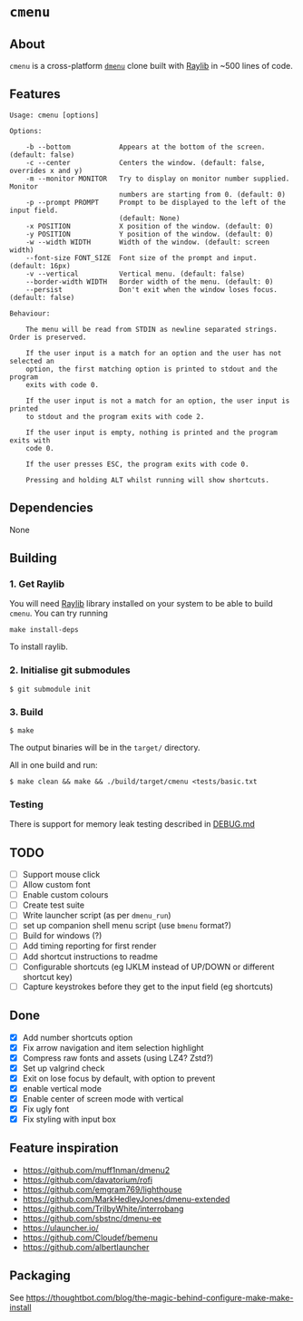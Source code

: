 # `cmenu`

## About 

`cmenu` is a cross-platform [`dmenu`](https://tools.suckless.org/dmenu/) clone built with [Raylib](https://www.raylib.com/) in ~500 lines of code. 

## Features

```
Usage: cmenu [options]

Options:

    -b --bottom            Appears at the bottom of the screen. (default: false)
    -c --center            Centers the window. (default: false, overrides x and y)
    -m --monitor MONITOR   Try to display on monitor number supplied. Monitor
                           numbers are starting from 0. (default: 0)
    -p --prompt PROMPT     Prompt to be displayed to the left of the input field.
                           (default: None)
    -x POSITION            X position of the window. (default: 0)
    -y POSITION            Y position of the window. (default: 0)
    -w --width WIDTH       Width of the window. (default: screen width)
    --font-size FONT_SIZE  Font size of the prompt and input. (default: 16px)
    -v --vertical          Vertical menu. (default: false)
    --border-width WIDTH   Border width of the menu. (default: 0)
    --persist              Don't exit when the window loses focus. (default: false)

Behaviour:

    The menu will be read from STDIN as newline separated strings. Order is preserved.

    If the user input is a match for an option and the user has not selected an
    option, the first matching option is printed to stdout and the program 
    exits with code 0.

    If the user input is not a match for an option, the user input is printed 
    to stdout and the program exits with code 2.

    If the user input is empty, nothing is printed and the program exits with 
    code 0.

    If the user presses ESC, the program exits with code 0.

    Pressing and holding ALT whilst running will show shortcuts.
```

## Dependencies

None

## Building

### 1. Get Raylib

You will need [Raylib](https://www.raylib.com/) library installed on your system to be able to build `cmenu`. You can try running 

```shell 
make install-deps
```

To install raylib. 

### 2. Initialise git submodules

```shell
$ git submodule init
```

### 3. Build

```shell
$ make
```

The output binaries will be in the `target/` directory.

All in one build and run:

```shell
$ make clean && make && ./build/target/cmenu <tests/basic.txt
```

### Testing

There is support for memory leak testing described in [DEBUG.md](./DEBUG.md)

## TODO

- [ ] Support mouse click
- [ ] Allow custom font
- [ ] Enable custom colours
- [ ] Create test suite
- [ ] Write launcher script (as per `dmenu_run`)
- [ ] set up companion shell menu script (use `bmenu` format?)
- [ ] Build for windows (?)
- [ ] Add timing reporting for first render
- [ ] Add shortcut instructions to readme
- [ ] Configurable shortcuts (eg IJKLM instead of UP/DOWN or different shortcut key)
- [ ] Capture keystrokes before they get to the input field (eg shortcuts)

## Done 

- [x] Add number shortcuts option
- [x] Fix arrow navigation and item selection highlight
- [x] Compress raw fonts and assets (using LZ4? Zstd?)
- [x] Set up valgrind check
- [x] Exit on lose focus by default, with option to prevent
- [x] enable vertical mode
- [x] Enable center of screen mode with vertical
- [x] Fix ugly font
- [x] Fix styling with input box

## Feature inspiration 

- https://github.com/muff1nman/dmenu2
- https://github.com/davatorium/rofi
- https://github.com/emgram769/lighthouse
- https://github.com/MarkHedleyJones/dmenu-extended
- https://github.com/TrilbyWhite/interrobang
- https://github.com/sbstnc/dmenu-ee
- https://ulauncher.io/
- https://github.com/Cloudef/bemenu
- https://github.com/albertlauncher

## Packaging

See https://thoughtbot.com/blog/the-magic-behind-configure-make-make-install